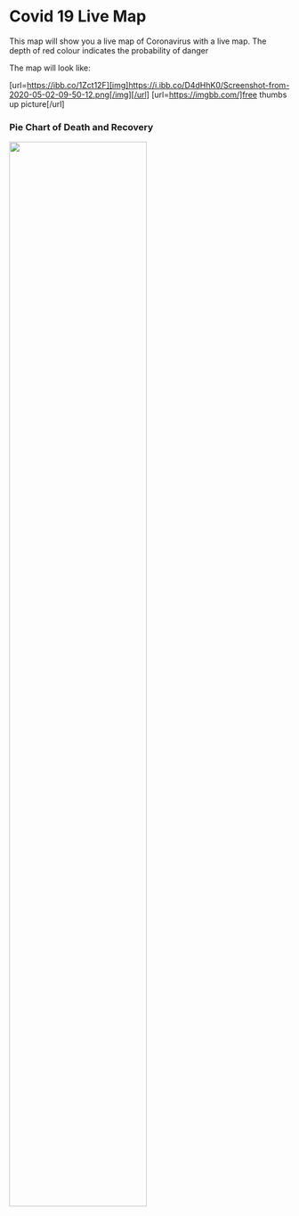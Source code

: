 # Covid 19 Live Map
This map will show you a live map of Coronavirus with a live map.
The depth of red colour indicates the probability of danger

The map will look like:

[url=https://ibb.co/1Zct12F][img]https://i.ibb.co/D4dHhK0/Screenshot-from-2020-05-02-09-50-12.png[/img][/url]
[url=https://imgbb.com/]free thumbs up picture[/url]

<h3>Pie Chart of Death and Recovery </h3>

<img src="https://pasteboard.co/Ja3TDWv.png" height="70%">
